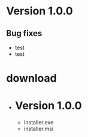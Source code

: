 # Version 1.0.0
## Bug fixes 
+ test
+ test
# download 
+ # Version 1.0.0
    - installer.exe
    - installer.msi
